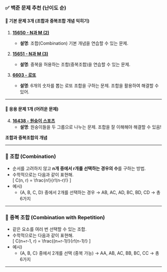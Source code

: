 ### ✅ **백준 문제 추천 (난이도 순)**

#### 🔹 **기본 문제 3개** (조합과 중복조합 개념 익히기)
1. **[15650 - N과 M (2)](https://www.acmicpc.net/problem/15650)**
   - **설명**: 조합(Combination) 기본 개념을 연습할 수 있는 문제.  

2. **[15651 - N과 M (3)](https://www.acmicpc.net/problem/15651)**
   - **설명**: 중복을 허용하는 조합(중복조합)을 연습할 수 있는 문제.  

3. **[6603 - 로또](https://www.acmicpc.net/problem/6603)**
   - **설명**: 6개의 숫자를 뽑는 로또 조합을 구하는 문제. 조합을 활용하여 해결할 수 있어.  

---

#### 🔹 **응용 문제 1개** (어려운 문제)
4. **[16438 - 원숭이 스포츠](https://www.acmicpc.net/problem/16438)**
   - **설명**: 원숭이들을 두 그룹으로 나누는 문제. 조합을 잘 이해해야 해결할 수 있음!  

 
 



 
 **조합과 중복조합의 개념**

---

### 📌 **조합 (Combination)**
- 순서를 고려하지 않고 **n개 중에서 r개를 선택하는 경우의 수**를 구하는 방법.
- 수학적으로는 다음과 같이 표현해.  
  \[
  C(n, r) = \frac{n!}{r!(n-r)!}
  \]
- 예시)  
  - {A, B, C, D} 중에서 2개를 선택하는 경우 → AB, AC, AD, BC, BD, CD → 총 6가지  

---

### 📌 **중복 조합 (Combination with Repetition)**
- 같은 요소를 여러 번 선택할 수 있는 조합.
- 수학적으로는 다음과 같이 표현해.  
  \[
  C(n+r-1, r) = \frac{(n+r-1)!}{r!(n-1)!}
  \]
- 예시)  
  - {A, B, C} 중에서 2개를 선택 (중복 가능) → AA, AB, AC, BB, BC, CC → 총 6가지  

---

